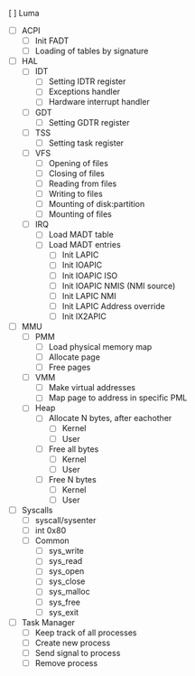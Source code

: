 [ ] Luma
- [ ] ACPI
    - [ ] Init FADT
    - [ ] Loading of tables by signature
- [ ] HAL
    - [ ] IDT
        - [ ] Setting IDTR register
        - [ ] Exceptions handler
        - [ ] Hardware interrupt handler
    - [ ] GDT
        - [ ] Setting GDTR register
    - [ ] TSS
        - [ ] Setting task register
    - [ ] VFS
        - [ ] Opening of files
        - [ ] Closing of files
        - [ ] Reading from files
        - [ ] Writing to files
        - [ ] Mounting of disk:partition
        - [ ] Mounting of files
    - [ ] IRQ
        - [ ] Load MADT table
        - [ ] Load MADT entries
            - [ ] Init LAPIC
            - [ ] Init IOAPIC
            - [ ] Init IOAPIC ISO
            - [ ] Init IOAPIC NMIS (NMI source)
            - [ ] Init LAPIC NMI
            - [ ] Init LAPIC Address override
            - [ ] Init lX2APIC
- [ ] MMU
    - [ ] PMM
        - [ ] Load physical memory map
        - [ ] Allocate page
        - [ ] Free pages
    - [ ] VMM
        - [ ] Make virtual addresses
        - [ ] Map page to address in specific PML 
    - [ ] Heap
        - [ ] Allocate N bytes, after eachother
            - [ ] Kernel
            - [ ] User
        - [ ] Free all bytes
            - [ ] Kernel
            - [ ] User
        - [ ] Free N bytes
            - [ ] Kernel
            - [ ] User
- [ ] Syscalls
    - [ ] syscall/sysenter
    - [ ] int 0x80
    - [ ] Common
        - [ ] sys_write
        - [ ] sys_read
        - [ ] sys_open
        - [ ] sys_close
        - [ ] sys_malloc
        - [ ] sys_free
        - [ ] sys_exit
- [ ] Task Manager
    - [ ] Keep track of all processes
    - [ ] Create new process
    - [ ] Send signal to process
    - [ ] Remove process